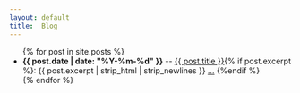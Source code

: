 ```yaml
---
layout: default
title:  Blog
---
```


<ul>
  {% for post in site.posts %}
    <li>
      <b>{{ post.date | date: "%Y-%m-%d" }}</b> -- 
      <a href="{{ post.url }}">{{ post.title }}</a
      >{% if post.excerpt %}: 
               {{ post.excerpt | strip_html | strip_newlines }} <a href="{{ post.url }}">…</a> 
       {%endif %}
    </li>
  {% endfor %}

  <!-- This is far from perfect -->
</ul>
